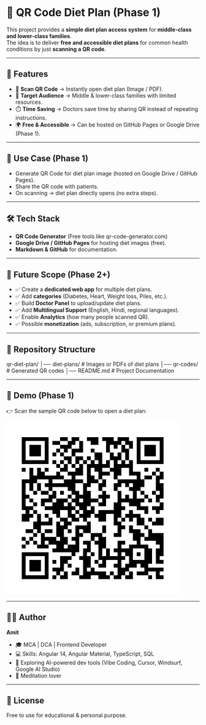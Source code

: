 # 🥗 QR Code Diet Plan (Phase 1)

This project provides a **simple diet plan access system** for **middle-class and lower-class families**.  
The idea is to deliver **free and accessible diet plans** for common health conditions by just **scanning a QR code**.

---

## 🚀 Features
- 📱 **Scan QR Code** → Instantly open diet plan (Image / PDF).  
- 🏥 **Target Audience** → Middle & lower-class families with limited resources.  
- ⏱️ **Time Saving** → Doctors save time by sharing QR instead of repeating instructions.  
- 🌍 **Free & Accessible** → Can be hosted on GitHub Pages or Google Drive (Phase 1).  

---

## 🎯 Use Case (Phase 1)
- Generate QR Code for diet plan image (hosted on Google Drive / GitHub Pages).  
- Share the QR code with patients.  
- On scanning → diet plan directly opens (no extra steps).  

---

## 🛠️ Tech Stack
- **QR Code Generator** (Free tools like qr-code-generator.com)  
- **Google Drive / GitHub Pages** for hosting diet images (free).  
- **Markdown & GitHub** for documentation.  

---

## 📌 Future Scope (Phase 2+)
- ✅ Create a **dedicated web app** for multiple diet plans.  
- ✅ Add **categories** (Diabetes, Heart, Weight loss, Piles, etc.).  
- ✅ Build **Doctor Panel** to upload/update diet plans.  
- ✅ Add **Multilingual Support** (English, Hindi, regional languages).  
- ✅ Enable **Analytics** (how many people scanned QR).  
- ✅ Possible **monetization** (ads, subscription, or premium plans).  

---

## 📂 Repository Structure
qr-diet-plan/
│── diet-plans/ # Images or PDFs of diet plans
│── qr-codes/ # Generated QR codes
│── README.md # Project Documentation

---

## 📸 Demo (Phase 1)
👉 Scan the sample QR code below to open a diet plan:  

![QR Code Demo](https://raw.githubusercontent.com/sahaduddin/diet-plans/main/diet_plan_qr.png)

---

## 👨‍💻 Author
**Amit**  
- 🎓 MCA | DCA | Frontend Developer  
- 💻 Skills: Angular 14, Angular Material, TypeScript, SQL  
- 🌱 Exploring AI-powered dev tools (Vibe Coding, Cursor, Windsurf, Google AI Studio)  
- 🧘 Meditation lover  

---

## 📜 License
Free to use for educational & personal purpose.  

